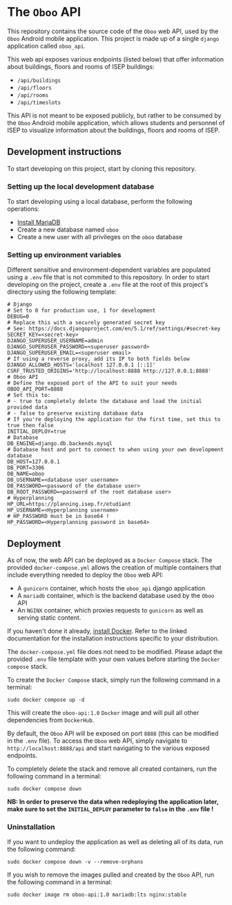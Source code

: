 # The `Oboo` API

This repository contains the source code of the `Oboo` web API, used by the `Oboo` Android mobile application.
This project is made up of a single `django` application called `oboo_api`.

This web api exposes various endpoints (listed below) that offer information about buildings, floors and rooms of ISEP buildings:
- `/api/buildings`
- `/api/floors`
- `/api/rooms`
- `/api/timeslots`

This API is not meant to be exposed publicly, but rather to be consumed by the `Oboo` Android mobile application, which allows
students and personnel of ISEP to visualize information about the buildings, floors and rooms of ISEP.

## Development instructions

To start developing on this project, start by cloning this repository.

### Setting up the local development database

To start developing using a local database, perform the following operations:
- [Install MariaDB](https://mariadb.org/download/?t=repo-config)
- Create a new database named `oboo`
- Create a new user with all privileges on the `oboo` database

### Setting up environment variables

Different sensitive and environment-dependent variables are populated using a `.env` file that is not commited to this repository.
In order to start developing on the project, create a `.env` file at the root of this project's directory using the following template:
```properties
# Django
# Set to 0 for production use, 1 for development
DEBUG=0
# Replace this with a securely generated secret key
# See: https://docs.djangoproject.com/en/5.1/ref/settings/#secret-key
SECRET_KEY=<secret-key>
DJANGO_SUPERUSER_USERNAME=admin
DJANGO_SUPERUSER_PASSWORD=<superuser password>
DJANGO_SUPERUSER_EMAIL=<superuser email>
# If using a reverse proxy, add its IP to both fields below
DJANGO_ALLOWED_HOSTS='localhost 127.0.0.1 [::1]'
CSRF_TRUSTED_ORIGINS='http://localhost:8888 http://127.0.0.1:8888'
# Oboo API
# Define the exposed port of the API to suit your needs
OBOO_API_PORT=8888
# Set this to:
# - true to completely delete the database and load the initial provided data
# - false to preserve existing database data
# If you're deploying the application for the first time, set this to true then false
INITIAL_DEPLOY=true
# Database
DB_ENGINE=django.db.backends.mysql
# Database host and port to connect to when using your own development database
DB_HOST=127.0.0.1
DB_PORT=3306
DB_NAME=oboo
DB_USERNAME=<database user username>
DB_PASSWORD=<password of the database user>
DB_ROOT_PASSWORD=<password of the root database user>
# Hyperplanning
HP_URL=https://planning.isep.fr/etudiant
HP_USERNAME=<Hyperplanning username>
# HP_PASSWORD must be in base64 !
HP_PASSWORD=<Hyperplanning password in base64>
```

## Deployment

As of now, the web API can be deployed as a `Docker Compose` stack. The provided `docker-compose.yml` allows the creation of multiple containers that include everything needed to deploy the `Oboo` web API:
- A `gunicorn` container, which hosts the `oboo_api` django application
- A `mariadb` container, which is the backend database used by the `Oboo` API
- An `NGINX` container, which proxies requests to `gunicorn` as well as serving static content.

If you haven't done it already, [install Docker](https://docs.docker.com/engine/install/). Refer to the linked documentation for the installation instructions specific to your distribution.

The `docker-compose.yml` file does not need to be modified. Please adapt the provided `.env` file template with your own values before starting the `Docker compose` stack.

To create the `Docker Compose` stack, simply run the following command in a terminal:
```shell
sudo docker compose up -d
```

This will create the `oboo-api:1.0` `Docker` image and will pull all other dependencies from `DockerHub`.

By default, the `Oboo` API will be exposed on port `8888` (this can be modified in the `.env` file). To access the `Oboo` web API, simply navigate to `http://localhost:8888/api` and start navigating to the various exposed endpoints.

To completely delete the stack and remove all created containers, run the following command in a terminal:
```shell
sudo docker compose down
```

**NB: In order to preserve the data when redeploying the application later, make sure to set the `INITIAL_DEPLOY` parameter to `false` in the `.env` file !**

### Uninstallation

If you want to undeploy the application as well as deleting all of its data, run the following command:
```shell
sudo docker compose down -v --remove-orphans
```

If you wish to remove the images pulled and created by the `Oboo` API, run the following command in a terminal:
```shell
sudo docker image rm oboo-api:1.0 mariadb:lts nginx:stable
```
